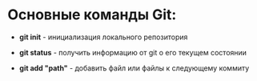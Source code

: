 # Основные команды Git:


* **git init** - инициализация локального репозитория

* **git status** - получить информацию от git о его текущем состоянии

* **git add "path"** - добавить файл или файлы к следующему коммиту